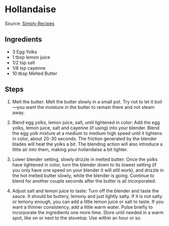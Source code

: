 # Hollandaise
Source: [Simply Recipes](http://www.simplyrecipes.com/recipes/easy_blender_hollandaise_sauce/)
## Ingredients
- 3 Egg Yolks
- 1 tbsp lemon juice
- 1/2 tsp salt
- 1/8 tsp cayenne
- 10 tbsp Melted Butter

## Steps
1. Melt the butter: Melt the butter slowly in a small pot. Try not to let it boil—you want the moisture in the butter to remain there and not steam away.

2. Blend egg yolks, lemon juice, salt, until lightened in color: Add the egg yolks, lemon juice, salt and cayenne (if using) into your blender. Blend the egg yolk mixture at a medium to medium high speed until it lightens in color, about 20-30 seconds.
The friction generated by the blender blades will heat the yolks a bit. The blending action will also introduce a little air into them, making your hollandaise a bit lighter.

3. Lower blender setting, slowly drizzle in melted butter: Once the yolks have lightened in color, turn the blender down to its lowest setting (if you only have one speed on your blender it will still work), and drizzle in the hot melted butter slowly, while the blender is going.
Continue to blend for another couple seconds after the butter is all incorporated.

4. Adjust salt and lemon juice to taste: Turn off the blender and taste the sauce. It should be buttery, lemony and just lightly salty. If it is not salty or lemony enough, you can add a little lemon juice or salt to taste. If you want a thinner consistency, add a little warm water. Pulse briefly to incorporate the ingredients one more time.
Store until needed in a warm spot, like on or next to the stovetop. Use within an hour or so.

